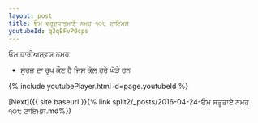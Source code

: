 ```yaml
---
layout: post
title: ਓਮ ਵਰੁਦਧਾਤਮਾਣੇ ਨਮਹ ੧੦੮ ਟਾਇਮਸ
youtubeId: q2qEFvP0cps
---
```

 
 
 ਓਮ ਹਾਰੀਅਸ੍ਵਯ ਨਮਹ  
 
 -  ਸੂਰਜ ਦਾ ਰੂਪ ਕੌਣ ਹੈ ਜਿਸ ਕੋਲ ਹਰੇ ਘੋੜੇ ਹਨ 
 
  
 
  
 
 
 
 
 
 


{% include youtubePlayer.html id=page.youtubeId %}
 
[Next]({{ site.baseurl }}{% link  split2/_posts/2016-04-24-ਓਮ ਸਤੂਤਾਏ ਨਮਹ  ੧੦੮ ਟਾਇਮਸ.md%})
 
